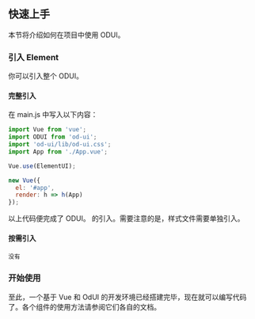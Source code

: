 ## 快速上手

本节将介绍如何在项目中使用 ODUI。

### 引入 Element

你可以引入整个 ODUI。

#### 完整引入

在 main.js 中写入以下内容：

```javascript
import Vue from 'vue';
import ODUI from 'od-ui';
import 'od-ui/lib/od-ui.css';
import App from './App.vue';

Vue.use(ElementUI);

new Vue({
  el: '#app',
  render: h => h(App)
});
```

以上代码便完成了 ODUI。 的引入。需要注意的是，样式文件需要单独引入。

#### 按需引入

```
没有
```


### 开始使用

至此，一个基于 Vue 和 OdUI 的开发环境已经搭建完毕，现在就可以编写代码了。各个组件的使用方法请参阅它们各自的文档。


